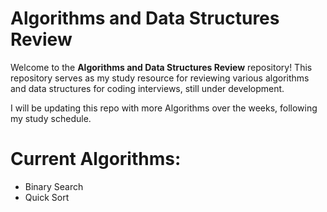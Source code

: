 # Algorithms and Data Structures Review

Welcome to the **Algorithms and Data Structures Review** repository! This repository serves as my study resource for reviewing various algorithms and data structures for coding interviews, still under development.

I will be updating this repo with more Algorithms over the weeks, following my study schedule.

# Current Algorithms:
- Binary Search 
- Quick Sort

